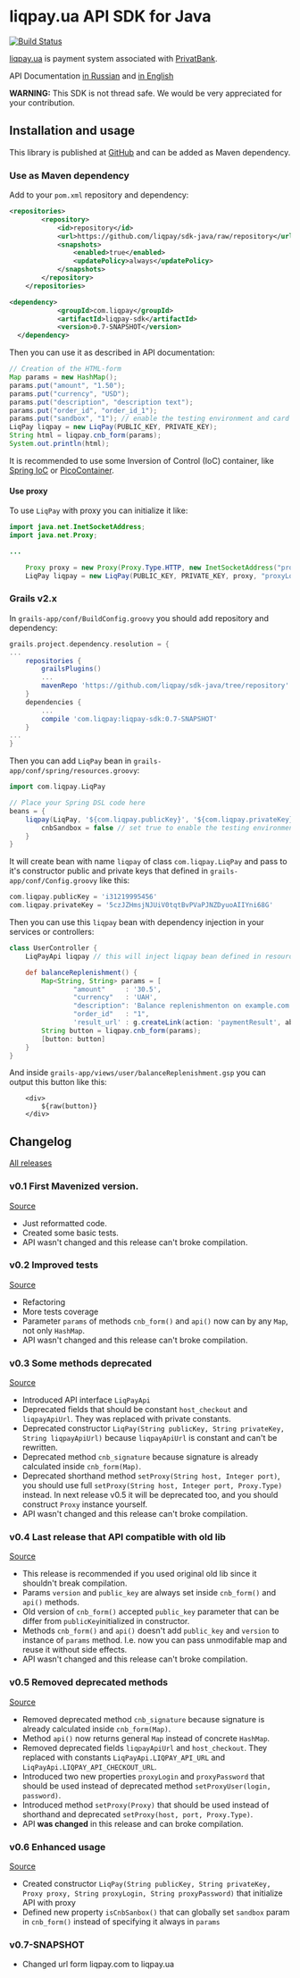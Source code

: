 liqpay.ua API SDK for Java
===========================

[![Build Status](https://travis-ci.org/stokito/sdk-java.png?branch=master)](https://travis-ci.org/stokito/sdk-java)

[liqpay.ua](https://www.liqpay.ua/) is payment system associated with [PrivatBank](https://privatbank.ua/). 

API Documentation [in Russian](https://www.liqpay.ua/documentation/ru) and [in English](https://www.liqpay.ua/documentation/en)

**WARNING:** This SDK is not thread safe. We would be very appreciated for your contribution.

Installation and usage
----------------------

This library is published at [GitHub](https://github.com/liqpay/sdk-java/raw/repository) and can be added as Maven dependency.

### Use as Maven dependency

Add to your `pom.xml` repository and dependency:

```xml
<repositories>
        <repository>
            <id>repository</id>
            <url>https://github.com/liqpay/sdk-java/raw/repository</url>
            <snapshots>
                <enabled>true</enabled>
                <updatePolicy>always</updatePolicy>
            </snapshots>
        </repository>
    </repositories>

<dependency>
            <groupId>com.liqpay</groupId>
            <artifactId>liqpay-sdk</artifactId>
            <version>0.7-SNAPSHOT</version>
  </dependency>
```

Then you can use it as described in API documentation:
 
```java
// Creation of the HTML-form
Map params = new HashMap();
params.put("amount", "1.50");
params.put("currency", "USD");
params.put("description", "description text");
params.put("order_id", "order_id_1");   
params.put("sandbox", "1"); // enable the testing environment and card will NOT charged. If not set will be used property isCnbSandbox() 
LiqPay liqpay = new LiqPay(PUBLIC_KEY, PRIVATE_KEY);
String html = liqpay.cnb_form(params);      
System.out.println(html);
```

It is recommended to use some Inversion of Control (IoC) container, like [Spring IoC](http://docs.spring.io/spring/docs/current/spring-framework-reference/html/beans.html) or [PicoContainer](http://picocontainer.codehaus.org/). 

#### Use proxy

To use `LiqPay` with proxy you can initialize it like:

```java
import java.net.InetSocketAddress;
import java.net.Proxy;

...

    Proxy proxy = new Proxy(Proxy.Type.HTTP, new InetSocketAddress("proxy.host.com", 8080);
    LiqPay liqpay = new LiqPay(PUBLIC_KEY, PRIVATE_KEY, proxy, "proxyLogin", "some proxy password");
```


### Grails v2.x

In `grails-app/conf/BuildConfig.groovy` you should add repository and dependency:

```groovy
grails.project.dependency.resolution = {
...
    repositories {
        grailsPlugins()
        ...
        mavenRepo 'https://github.com/liqpay/sdk-java/tree/repository'
    }
    dependencies {
        ...
        compile 'com.liqpay:liqpay-sdk:0.7-SNAPSHOT'
    }
...
}
```

Then you can add `LiqPay` bean in `grails-app/conf/spring/resources.groovy`:

```groovy
import com.liqpay.LiqPay

// Place your Spring DSL code here
beans = {
    liqpay(LiqPay, '${com.liqpay.publicKey}', '${com.liqpay.privateKey}') {
        cnbSandbox = false // set true to enable the testing environment. Card is not charged
    }
}
```

It will create bean with name `liqpay` of class `com.liqpay.LiqPay` and pass to it's constructor public and private keys that defined in `grails-app/conf/Config.groovy` like this: 

```groovy
com.liqpay.publicKey = 'i31219995456'
com.liqpay.privateKey = '5czJZHmsjNJUiV0tqtBvPVaPJNZDyuoAIIYni68G'
```

Then you can use this `liqpay` bean with dependency injection in your services or controllers: 

```groovy
class UserController {
    LiqPayApi liqpay // this will inject liqpay bean defined in resources.groovy  

    def balanceReplenishment() {
        Map<String, String> params = [
                "amount"     : '30.5',
                "currency"   : 'UAH',
                "description": 'Balance replenishmenton on example.com',
                "order_id"   : "1",
                'result_url' : g.createLink(action: 'paymentResult', absolute: true).toString()]
        String button = liqpay.cnb_form(params);
        [button: button]
    }
}
```

And inside `grails-app/views/user/balanceReplenishment.gsp` you can output this button like this:

```gsp
    <div>
        ${raw(button)}
    </div>
```


Changelog
---------

[All releases](https://github.com/stokito/sdk-java/releases)

### v0.1 First Mavenized version.

[Source](https://github.com/stokito/grails-cookie/releases/tag/v0.1)

- Just reformatted code.
- Created some basic tests.
- API wasn't changed and this release can't broke compilation.

### v0.2 Improved tests

[Source](https://github.com/stokito/grails-cookie/releases/tag/v0.2)

- Refactoring
- More tests coverage
- Parameter `params` of methods `cnb_form()` and `api()` now can by any `Map`, not only `HashMap`. 
- API wasn't changed and this release can't broke compilation.

### v0.3 Some methods deprecated

[Source](https://github.com/stokito/grails-cookie/releases/tag/v0.3)

- Introduced API interface `LiqPayApi`
- Deprecated fields that should be constant `host_checkout` and `liqpayApiUrl`. They was replaced with private constants.
- Deprecated constructor `LiqPay(String publicKey, String privateKey, String liqpayApiUrl)` because `liqpayApiUrl` is constant and can't be rewritten.
- Deprecated method `cnb_signature` because signature is already calculated inside `cnb_form(Map)`.
- Deprecated shorthand method `setProxy(String host, Integer port)`, you should use full `setProxy(String host, Integer port, Proxy.Type)` instead. In next release v0.5 it will be deprecated too, and you should construct `Proxy` instance yourself.
- API wasn't changed and this release can't broke compilation.

### v0.4 Last release that API compatible with old lib

[Source](https://github.com/stokito/grails-cookie/releases/tag/v0.4)

- This release is recommended if you used original old lib since it shouldn't break compilation.   
- Params `version` and `public_key` are always set inside `cnb_form()` and `api()` methods.
- Old version of `cnb_form()` accepted `public_key` parameter that can be differ from `publicKey`initialized in constructor. 
- Methods `cnb_form()` and `api()` doesn't add `public_key` and `version` to instance of `params` method. I.e. now you can pass unmodifable map and reuse it without side effects. 
- API wasn't changed and this release can't broke compilation.


### v0.5 Removed deprecated methods

[Source](https://github.com/stokito/grails-cookie/releases/tag/v0.5)

- Removed deprecated method `cnb_signature` because signature is already calculated inside `cnb_form(Map)`.
- Method `api()` now returns general `Map` instead of concrete `HashMap`.
- Removed deprecated fields `liqpayApiUrl` and `host_checkout`. They replaced with constants `LiqPayApi.LIQPAY_API_URL` and `LiqPayApi.LIQPAY_API_CHECKOUT_URL`.
- Introduced two new properties `proxyLogin` and `proxyPassword` that should be used instead of deprecated method `setProxyUser(login, password)`.
- Introduced method `setProxy(Proxy)` that should be used instead of shorthand and deprecated `setProxy(host, port, Proxy.Type)`. 
- API **was changed** in this release and can broke compilation.

### v0.6 Enhanced usage

[Source](https://github.com/stokito/grails-cookie/releases/tag/v0.6)

- Created constructor `LiqPay(String publicKey, String privateKey, Proxy proxy, String proxyLogin, String proxyPassword)` that initialize API with proxy
- Defined new property `isCnbSanbox()` that can globally set `sandbox` param in `cnb_form()` instead of specifying it always in `params`


### v0.7-SNAPSHOT
- Changed url form liqpay.com to liqpay.ua

